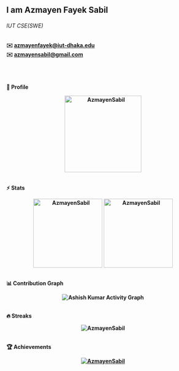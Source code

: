 <h2>I am <b>Azmayen Fayek Sabil<b></h2>
<h6>IUT CSE(SWE)</h6>

✉️ azmayenfayek@iut-dhaka.edu
    <br>
✉️ azmayensabil@gmail.com
    
<br><br>

<summary><b>🔎 Profile</b></summary>
<p align="center"><img height="200em" src="https://github-profile-summary-cards.vercel.app/api/cards/profile-details?username=AzmayenSabil&theme=github_dark" alt="AzmayenSabil" align = "center"/></p>

<br>
    
<summary><b>⚡ Stats</b></summary>
<p align="center"><img height="180em" src="https://github-readme-stats.vercel.app/api?username=AzmayenSabil&hide_border=true&count_private=true&show_icons=true&theme=radical" alt="AzmayenSabil" align = "center"/>
<img height="180em" src="https://github-readme-stats.vercel.app/api/top-langs?username=AzmayenSabil&show_icons=true&locale=en&layout=compact&hide_border=true&theme=radical" alt="AzmayenSabil" align = "center"/></p>

<br>
    
<summary><b>📊 Contribution Graph</b></summary>
<p align="center"<a href="#"><img alt="Ashish Kumar Activity Graph" src="https://activity-graph.herokuapp.com/graph?username=AzmayenSabil&bg_color=0D1117&color=e05397&line=e05397&point=FFFFFF&hide_border=true&" /></a></p>
    
<br>

<summary><b>🔥 Streaks</b></summary>
<p align="center"><img src="https://github-readme-streak-stats.herokuapp.com/?user=AzmayenSabil&theme=black-ice&hide_border=true&stroke=0000&background=0D1117&ring=e05397&fire=e05397&currStreakLabel=e05397" alt="AzmayenSabil" /></p>

<br>
  
<summary><b>🏆 Achievements</b></summary>
<p align="center"> <a href="https://github.com/AzmayenSabil"><img src="https://github-profile-trophy.vercel.app/?username=AzmayenSabil&margin-w=5&theme=radical" alt="AzmayenSabil" /></a> </p>



<!-- <p align="center"><img height="350em" src="https://metrics.lecoq.io/AzmayenSabil?template=classic&base.header=0&base.activity=0&base.community=0&base.repositories=0&base.metadata=0&achievements=1&achievements.threshold=C&achievements.secrets=true&achievements.display=detailed&achievements.limit=0&config.timezone=Asia%2FDhaka" align = "center"/></p> -->
<!-- 
![Metrics](https://metrics.lecoq.io/AzmayenSabil?template=classic&base.header=0&base.activity=0&base.community=0&base.repositories=0&base.metadata=0&achievements=1&achievements.threshold=C&achievements.secrets=true&achievements.display=detailed&achievements.limit=0&config.timezone=Asia%2FDhaka) -->
